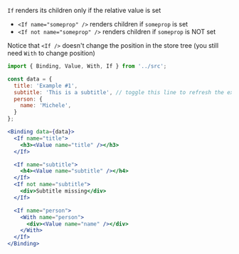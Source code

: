 `If` renders its children only if the relative value is set

- `<If name="someprop" />` renders children if `someprop` is set
- `<If not name="someprop" />` renders children if `someprop` is NOT set

Notice that `<If />` doesn't change the position in the store tree (you still need `With` to change position)

```jsx
import { Binding, Value, With, If } from '../src';

const data = {
  title: 'Example #1',
  subtitle: 'This is a subtitle', // toggle this line to refresh the example
  person: {
    name: 'Michele',
  }
};

<Binding data={data}>
  <If name="title">
    <h3><Value name="title" /></h3>
  </If>

  <If name="subtitle">
    <h4><Value name="subtitle" /></h4>
  </If>
  <If not name="subtitle">
    <div>Subtitle missing</div>
  </If>

  <If name="person">
    <With name="person">
      <div><Value name="name" /></div>
    </With>
  </If>
</Binding>
```